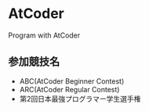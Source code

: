# AtCoder
Program with AtCoder

## 参加競技名
  - ABC(AtCoder Beginner Contest)
  - ARC(AtCoder Regular Contest)
  - 第2回日本最強プログラマー学生選手権
